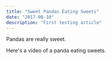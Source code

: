 ```yaml
---
title: "Sweet Pandas Eating Sweets"
date: "2017-08-10"
description: "First testing article"
---
```


Pandas are really sweet.

Here's a video of a panda eating sweets.

